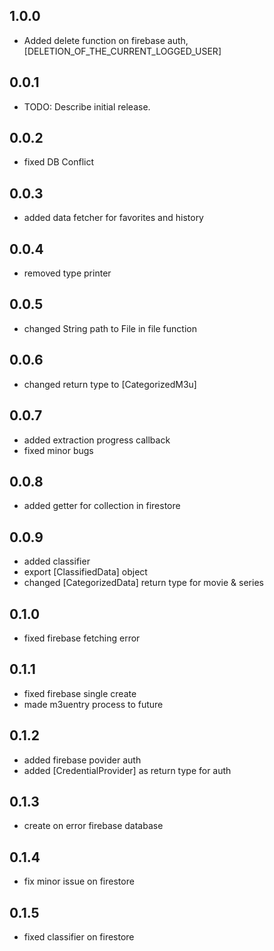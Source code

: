 ## 1.0.0

* Added delete function on firebase auth, [DELETION_OF_THE_CURRENT_LOGGED_USER]

## 0.0.1

* TODO: Describe initial release.


## 0.0.2

* fixed DB Conflict

## 0.0.3

* added data fetcher for favorites and history

## 0.0.4

* removed type printer


## 0.0.5

* changed String path to File in file function 

## 0.0.6

* changed return type to [CategorizedM3u]

## 0.0.7

* added extraction progress callback
* fixed minor bugs

## 0.0.8

* added getter for collection in firestore

## 0.0.9

* added classifier
* export [ClassifiedData] object
* changed [CategorizedData] return type for movie & series

## 0.1.0

* fixed firebase fetching error

## 0.1.1

* fixed firebase single create
* made m3uentry process to future

## 0.1.2

* added firebase povider auth
* added [CredentialProvider] as return type for auth

## 0.1.3

* create on error firebase database

## 0.1.4

* fix minor issue on firestore

## 0.1.5

* fixed classifier on firestore